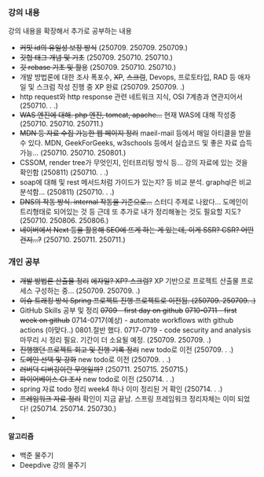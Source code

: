 ### 강의 내용
강의 내용을 확장해서 추가로 공부하는 내용

- ~~커밋 id의 유일성 보장 방식~~
  (250709. 250709. 250709.)
- ~~깃헙 태그 개념 및 기초~~
  (250709. 250710. 250710.)
- ~~깃 rebase 기초 및 활용~~
  (250709. 250710. 250710.)
- 개발 방법론에 대한 조사
  폭포수, ~~XP~~, ~~스크럼~~, Devops, 프로토타입, RAD 등
  애자일 및 스크럼 작성 진행 중
  XP 완료
  (250709. 250709. .)
- http request와 http response 관련 네트워크 지식, OSI 7계층과 연관지어서
  (250710. . .)
- ~~WAS 엔진에 대해. php 엔진, tomcat, apache...~~
  현재 WAS에 대해 작성중
  (250710. 250710. 250711.)
- ~~MDN 등 자료 수집 가능한 웹 페이지 정리~~
  maeil-mail 등에서 매일 아티클을 받을 수 있다.
  MDN, GeekForGeeks, w3schools 등에서 실습코드 및 좋은 자료 습득 가능...
  (250710. 250710. 250801.)
- CSSOM, render tree가 무엇인지, 인터프리팅 방식 등...
  강의 자료에 있는 것을 확인함 (250811)
  (250710. . .)
- soap에 대해 및 rest 메서드처럼 가이드가 있는지? 등 비교 분석.
  graphql은 비교분석함... (250811)
  (250710. . .)
- ~~DNS의 작동 방식. internal 작동을 기준으로...~~
  스터디 주제로 나왔다...
  도메인이 트리형태로 되어있는 것 등 근데 또 추가로 내가 정리해놓는 것도 필요할 지도?
  (250710. 250806. 250806.)
- ~~네이버에서 Next 등을 활용해 SEO에 뜨게 하는 게 있는데, 이게 SSR? CSR? 어떤 건지...?~~
  (250710. 250711. 250711.)

### 개인 공부

- ~~개발 방법론 산출물 정리~~
  ~~에자일? XP? 스크럼?~~
  XP 기반으로 프로젝트 산출물 프로세스 구성하는 중...
  (250709. 250709. .)
- ~~이슈 트래킹 방식 Spring 프로젝트 진행
  프로젝트로 이전됨.
  (250709. 250709. .)~~
- GitHub Skills 공부 및 정리
  ~~0709 - first day on github~~
  ~~0710-0711 - first week on github~~
  0714-0717(예상) - automate workflows with github actions (아맞다..)
  0801.절반 했다.
  0717-0719 - code security and analysis
  마무리 시 정리 필요. 기간이 더 소요될 예정.
  (250709. 250709. .)
- ~~진행했던 프로젝트 회고 및 진행 기록 정리~~
  new todo로 이전
  (250709. . .)
- ~~도메인 선택 및 강화~~
  new todo로 이전
  (250709. . .)
- ~~러버덕 디버깅이란 무엇일까?~~
  (250711. 250715. 250715.)
- ~~파이어베이스 CI 조사~~
  new todo로 이전
  (250714. . .)
- spring 자료 todo 정리
  week4 하나 이미 정리된 거 확인
  (250714. . .)
- ~~프레임워크 자료 정리~~
  확인이 지금 끝남. 스프링 프레임워크 정리자체는 이미 되었다!
  (250714. 250714. 250730.)
- 

#### 알고리즘

- 백준 물주기
- Deepdive 강의 물주기